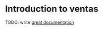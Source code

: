 # Introduction to ventas

TODO: write [great documentation](http://jacobian.org/writing/what-to-write/)
